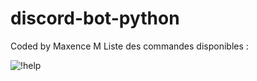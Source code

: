 # discord-bot-python
Coded by Maxence M
Liste des commandes disponibles :









![!help](https://user-images.githubusercontent.com/82032288/154960371-e8379066-8ccc-4218-ba6a-a4a06f08ca4d.png)
